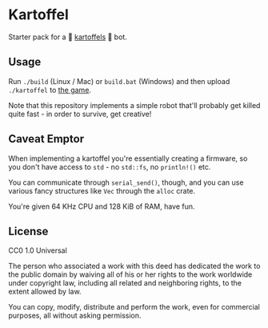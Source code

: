 # Kartoffel

Starter pack for a 🥔 [kartoffels](https://github.com/Patryk27/kartoffels/) 🥔
bot.

## Usage

Run `./build` (Linux / Mac) or `build.bat` (Windows) and then upload
`./kartoffel` to [the game](https://kartoffels.pwy.io).

Note that this repository implements a simple robot that'll probably get killed
quite fast - in order to survive, get creative!

## Caveat Emptor

When implementing a kartoffel you're essentially creating a firmware, so you
don't have access to `std` - no `std::fs`, no `println!()` etc.

You can communicate through `serial_send()`, though, and you can use various
fancy structures like `Vec` through the `alloc` crate.

You're given 64 KHz CPU and 128 KiB of RAM, have fun.

## License

CC0 1.0 Universal

The person who associated a work with this deed has dedicated the work to the
public domain by waiving all of his or her rights to the work worldwide under
copyright law, including all related and neighboring rights, to the extent
allowed by law.

You can copy, modify, distribute and perform the work, even for commercial
purposes, all without asking permission.
